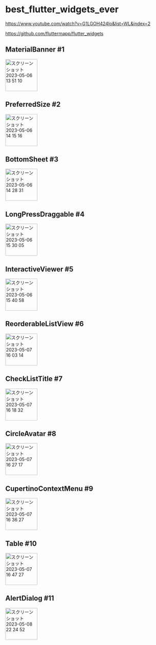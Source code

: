 # best_flutter_widgets_ever
https://www.youtube.com/watch?v=G1LGOH424lo&list=WL&index=2

https://github.com/fluttermapp/flutter_widgets

## MaterialBanner #1

<img width="100" alt="スクリーンショット 2023-05-06 13 51 10" src="https://user-images.githubusercontent.com/47273077/236600565-5ed98bd1-91e6-44fb-bdea-bf5513e2b049.png">

## PreferredSize #2

<img width="100" alt="スクリーンショット 2023-05-06 14 15 16" src="https://user-images.githubusercontent.com/47273077/236601492-b0e5eff2-7d92-4b28-a96e-3b937cb5f422.png">

## BottomSheet #3

<img width="100" alt="スクリーンショット 2023-05-06 14 28 31" src="https://user-images.githubusercontent.com/47273077/236602100-c61665a4-ee5a-45bf-8b08-49c3632e6469.png">

## LongPressDraggable #4

<img width="100" alt="スクリーンショット 2023-05-06 15 30 05" src="https://user-images.githubusercontent.com/47273077/236606408-133bfc38-d3dc-4cc6-8942-4b289ebf3128.png">

## InteractiveViewer #5
<img width="100" alt="スクリーンショット 2023-05-06 15 40 58" src="https://user-images.githubusercontent.com/47273077/236607711-31ebab02-88a7-419b-84a5-5f3a70b36d44.png">

## ReorderableListView #6
<img width="100" alt="スクリーンショット 2023-05-07 16 03 14" src="https://user-images.githubusercontent.com/47273077/236662949-1942b8b8-de96-47e8-94f4-443a541242c4.png">

## CheckListTitle #7
<img width="100" alt="スクリーンショット 2023-05-07 16 18 32" src="https://user-images.githubusercontent.com/47273077/236663608-d8e1f725-0da7-4474-b899-2209296803f5.png">

## CircleAvatar #8
<img width="100" alt="スクリーンショット 2023-05-07 16 27 17" src="https://user-images.githubusercontent.com/47273077/236663937-de0c7435-b6d9-483f-b6bf-cb84bf80e9ea.png">

## CupertinoContextMenu #9

<img width="100" alt="スクリーンショット 2023-05-07 16 36 27" src="https://user-images.githubusercontent.com/47273077/236664360-57bb2b71-b9fe-4615-b5c0-55109cbcb7eb.png">

## Table #10

<img width="100" alt="スクリーンショット 2023-05-07 16 47 27" src="https://user-images.githubusercontent.com/47273077/236664797-01edfc62-0c1c-46e1-ab08-6ad0fb08f8bf.png">

## AlertDialog #11

<img width="100" alt="スクリーンショット 2023-05-08 22 24 52" src="https://user-images.githubusercontent.com/47273077/236835936-c83e5f14-1c58-466a-a78d-55885388ebb2.png">

